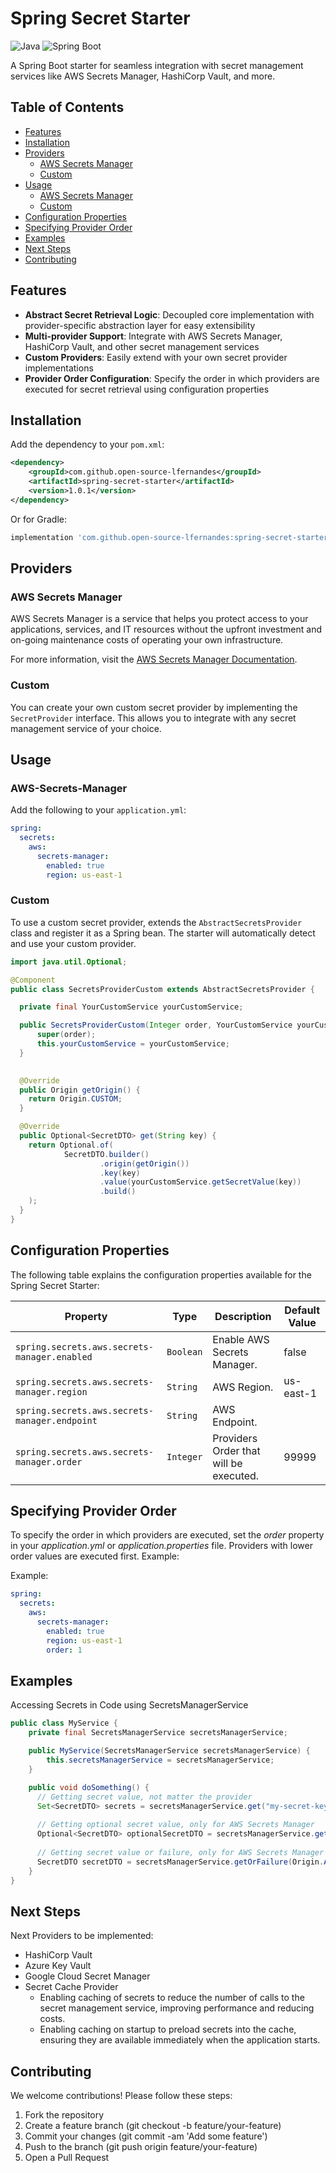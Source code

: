 # Spring Secret Starter

![Java](https://img.shields.io/badge/Java-17+-blue)
![Spring Boot](https://img.shields.io/badge/Spring%20Boot-3.1+-brightgreen)

A Spring Boot starter for seamless integration with secret management services like AWS Secrets Manager, HashiCorp Vault, and more.

## Table of Contents

- [Features](#features)
- [Installation](#installation)
- [Providers](#providers)
  - [AWS Secrets Manager](#aws-secrets-manager)
  - [Custom](#custom)
- [Usage](#usage)
    - [AWS Secrets Manager](#aws-secrets-manager)
    - [Custom](#custom)
- [Configuration Properties](#configuration-properties)
- [Specifying Provider Order](#specifying-provider-order)
- [Examples](#examples)
- [Next Steps](#next-steps)
- [Contributing](#contributing)

## Features

- **Abstract Secret Retrieval Logic**: Decoupled core implementation with provider-specific abstraction layer for easy extensibility
- **Multi-provider Support**: Integrate with AWS Secrets Manager, HashiCorp Vault, and other secret management services
- **Custom Providers**: Easily extend with your own secret provider implementations
- **Provider Order Configuration**: Specify the order in which providers are executed for secret retrieval using configuration properties

## Installation

Add the dependency to your `pom.xml`:

```xml
<dependency>
    <groupId>com.github.open-source-lfernandes</groupId>
    <artifactId>spring-secret-starter</artifactId>
    <version>1.0.1</version>
</dependency>
```
Or for Gradle:

```groovy
implementation 'com.github.open-source-lfernandes:spring-secret-starter:1.0.0'
```

## Providers

### AWS Secrets Manager
AWS Secrets Manager is a service that helps you protect access to your applications, services, and IT resources without the upfront investment and on-going maintenance costs of operating your own infrastructure.

For more information, visit the [AWS Secrets Manager Documentation](https://docs.aws.amazon.com/secretsmanager).

### Custom
You can create your own custom secret provider by implementing the `SecretProvider` interface. This allows you to integrate with any secret management service of your choice.

## Usage

### AWS-Secrets-Manager
Add the following to your `application.yml`:
```yaml
spring:
  secrets:
    aws:
      secrets-manager:
        enabled: true
        region: us-east-1
````
### Custom
To use a custom secret provider, extends the `AbstractSecretsProvider` class and register it as a Spring bean. The starter will automatically detect and use your custom provider.

```java 
import java.util.Optional;

@Component
public class SecretsProviderCustom extends AbstractSecretsProvider {

  private final YourCustomService yourCustomService;

  public SecretsProviderCustom(Integer order, YourCustomService yourCustomService) {
      super(order);
      this.yourCustomService = yourCustomService;
  }
  

  @Override
  public Origin getOrigin() {
    return Origin.CUSTOM;
  }

  @Override
  public Optional<SecretDTO> get(String key) {
    return Optional.of(
            SecretDTO.builder()
                    .origin(getOrigin())
                    .key(key)
                    .value(yourCustomService.getSecretValue(key))
                    .build()
    );
  }
}

```

## Configuration Properties

The following table explains the configuration properties available for the Spring Secret Starter:

| Property                                      | Type      | Description                            | Default Value |
|-----------------------------------------------|-----------|----------------------------------------|---------------|
| `spring.secrets.aws.secrets-manager.enabled`  | `Boolean` | Enable AWS Secrets Manager.            | false         |
| `spring.secrets.aws.secrets-manager.region`   | `String`  | AWS Region.                            | us-east-1     |
| `spring.secrets.aws.secrets-manager.endpoint` | `String`  | AWS Endpoint.                          |               |
| `spring.secrets.aws.secrets-manager.order`    | `Integer` | Providers Order that will be executed. | 99999         |

## Specifying Provider Order
To specify the order in which providers are executed, set the *order* property in your *application.yml* or *application.properties* file. Providers with lower order values are executed first.  Example:

Example:
```yaml
spring:
  secrets:
    aws:
      secrets-manager:
        enabled: true
        region: us-east-1
        order: 1
```        

## Examples

Accessing Secrets in Code using SecretsManagerService
```java
public class MyService {
    private final SecretsManagerService secretsManagerService;

    public MyService(SecretsManagerService secretsManagerService) {
        this.secretsManagerService = secretsManagerService;
    }

    public void doSomething() {
      // Getting secret value, not matter the provider
      Set<SecretDTO> secrets = secretsManagerService.get("my-secret-key");
      
      // Getting optional secret value, only for AWS Secrets Manager
      Optional<SecretDTO> optionalSecretDTO = secretsManagerService.get(Origin.AWS, "my-secret-key");
      
      // Getting secret value or failure, only for AWS Secrets Manager
      SecretDTO secretDTO = secretsManagerService.getOrFailure(Origin.AWS, "my-secret-key");
    }
}
```
## Next Steps
Next Providers to be implemented:
- HashiCorp Vault
- Azure Key Vault
- Google Cloud Secret Manager
- Secret Cache Provider
  - Enabling caching of secrets to reduce the number of calls to the secret management service, improving performance and reducing costs.
  - Enabling caching on startup to preload secrets into the cache, ensuring they are available immediately when the application starts.

## Contributing
We welcome contributions! Please follow these steps:

1. Fork the repository
2. Create a feature branch (git checkout -b feature/your-feature)
3. Commit your changes (git commit -am 'Add some feature')
4. Push to the branch (git push origin feature/your-feature)
5. Open a Pull Request